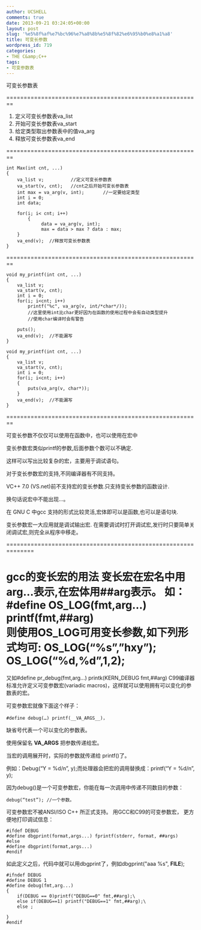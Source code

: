 ```yaml
---
author: UCSHELL
comments: true
date: 2013-09-21 03:24:05+00:00
layout: post
slug: '%e5%8f%af%e7%bc%96%e7%a8%8b%e5%8f%82%e6%95%b0%e8%a1%a8'
title: 可变长参数
wordpress_id: 719
categories:
- THE C&amp;C++
tags:
- 可变参数表
---
```


可变长参数表

========================================================

1. 定义可变长参数表va_list
2. 开始可变长参数表va_start
3. 给定类型取出参数表中的值va_arg
4. 释放可变长参数表va_end

========================================================

    
    int Max(int cnt, ...)
    {
    	va_list v;			//定义可变长参数表
    	va_start(v, cnt);	//cnt之后开始可变长参数表
    	int max = va_arg(v, int);		//一定要给定类型
    	int i = 0;
    	int data;
    
    	for(i; i< cnt; i++) 	
            { 		
                 data = va_arg(v, int); 		
                 max = data > max ? data : max;
    	}
    	va_end(v);	//释放可变长参数表
    }


<!-- more -->
========================================================

    
    void my_printf(int cnt, ...)
    {
    	va_list v;
    	va_start(v, cnt);
    	int i = 0;
    	for(i; i<cnt; i++)
    		printf("%c", va_arg(v, int/*char*/));
    		//这里使用int比char更好因为在函数的使用过程中会有自动类型提升
    		//使用char编译时会有警告
    
    	puts();
    	va_end(v);	//不能漏写
    }
    
    void my_printf(int cnt, ...)
    {
    	va_list v;
    	va_start(v, cnt);
    	int i = 0;
    	for(i; i<cnt; i++)
    	{
    		puts(va_arg(v, char*));
    	}
    	va_end(v);	//不能漏写
    }


========================================================

可变长参数不仅仅可以使用在函数中，也可以使用在宏中

变长参数宏类似printf的参数,后面参数个数可以不确定.

这样可以写出比较复杂的宏，主要用于调试语句。

对于变长参数宏的支持,不同编译器有不同支持。

VC++ 7.0 (VS.net)前不支持宏的变长参数.只支持变长参数的函数设计.

换句话说宏中不能出现…。

在 GNU C 中gcc 支持的形式比较灵活,宏体即可以是函数,也可以是语句块.

变长参数宏一大应用就是调试输出宏.
在需要调试时打开调试宏,发行时只要简单关闭调试宏,则完全从程序中移走。

==============================================================

gcc的变长宏的用法 变长宏在宏名中用arg…表示,在宏体用##arg表示。
如：
#define OS_LOG(fmt,arg…) printf(fmt,##arg)     
则使用OS_LOG可用变长参数,如下列形式均可:
OS_LOG(“%s”,”hxy”); 
OS_LOG(“%d,%d”,1,2);
==============================================================
又如#define pr_debug(fmt,arg...)  printk(KERN_DEBUG fmt,##arg)
C99编译器标准允许定义可变参数宏(variadic macros)，这样就可以使用拥有可以变化的参数表的宏。

可变参数宏就像下面这个样子： 

	#define debug(…) printf(__VA_ARGS__)，

缺省号代表一个可以变化的参数表。

使用保留名 __VA_ARGS__ 把参数传递给宏。

当宏的调用展开时，实际的参数就传递给 printf()了。

例如：Debug(“Y = %d/n”, y);而处理器会把宏的调用替换成：printf(“Y = %d/n”, y);

因为debug()是一个可变参数宏，你能在每一次调用中传递不同数目的参数： 

	debug(“test”); //一个参数。 

可变参数宏不被ANSI/ISO C++ 所正式支持。 用GCC和C99的可变参数宏， 更方便地打印调试信息：

    
    
    #ifdef DEBUG 
    #define dbgprint(format,args...) fprintf(stderr, format, ##args) 
    #else
    #define dbgprint(format,args...) 
    #endif 
    


如此定义之后，代码中就可以用dbgprint了，例如dbgprint("aaa %s", __FILE__);


    
    
    #ifndef DEBUG
    #define DEBUG 1
    #define debug(fmt,arg...)
    {
    	if(DEBUG == 0)printf("DEBUG==0" fmt,##arg);\
    	else if(DEBUG==1) printf("DEBUG==1" fmt,##arg);\
    	else ;
    
    }
    #endif
    
